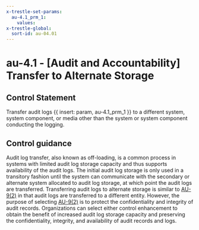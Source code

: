 ```yaml
---
x-trestle-set-params:
  au-4.1_prm_1:
    values:
x-trestle-global:
  sort-id: au-04.01
---
```


# au-4.1 - \[Audit and Accountability\] Transfer to Alternate Storage

## Control Statement

Transfer audit logs {{ insert: param, au-4.1_prm_1 }} to a different system, system component, or media other than the system or system component conducting the logging.

## Control guidance

Audit log transfer, also known as off-loading, is a common process in systems with limited audit log storage capacity and thus supports availability of the audit logs. The initial audit log storage is only used in a transitory fashion until the system can communicate with the secondary or alternate system allocated to audit log storage, at which point the audit logs are transferred. Transferring audit logs to alternate storage is similar to [AU-9(2)](#au-9.2) in that audit logs are transferred to a different entity. However, the purpose of selecting [AU-9(2)](#au-9.2) is to protect the confidentiality and integrity of audit records. Organizations can select either control enhancement to obtain the benefit of increased audit log storage capacity and preserving the confidentiality, integrity, and availability of audit records and logs.
